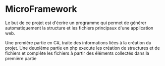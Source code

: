 # MicroFramework

Le but de ce projet est d'écrire un programme qui permet de générer automatiquement la structure et les fichiers principaux d'une application web.

Une première partie en C#, traite des informations liées à la création du projet.
Une deuxième partie en php execute les création de structures et de fichiers et complète les fichiers à partir des éléments collectés dans la première partie